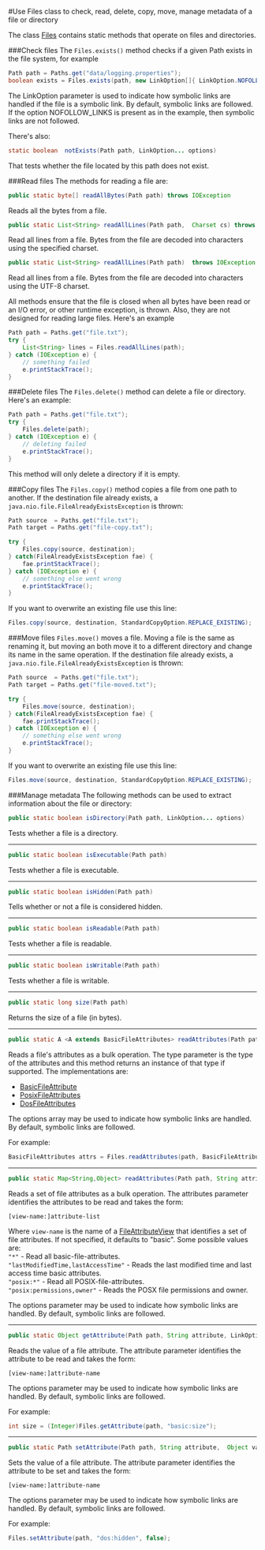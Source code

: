 #Use Files class to check, read, delete, copy, move, manage metadata of a file or directory

The class [Files](https://docs.oracle.com/javase/8/docs/api/java/nio/file/Files.html) contains static methods that operate on files and directories.

###Check files
The `Files.exists()` method checks if a given Path exists in the file system, for example
````java
Path path = Paths.get("data/logging.properties");
boolean exists = Files.exists(path, new LinkOption[]{ LinkOption.NOFOLLOW_LINKS});
````
The LinkOption parameter is used to indicate how symbolic links are handled if the file is a symbolic link. By default, symbolic links are followed. If the option NOFOLLOW_LINKS is present as in the example, then symbolic links are not followed.

There's also:
````java
static boolean	notExists(Path path, LinkOption... options)
````
That tests whether the file located by this path does not exist.

###Read files
The methods for reading a file are:
````java
public static byte[] readAllBytes(Path path) throws IOException
````
Reads all the bytes from a file.

````java
public static List<String> readAllLines(Path path,  Charset cs) throws IOException
````
Read all lines from a file. Bytes from the file are decoded into characters using the specified charset.

````java
public static List<String> readAllLines(Path path)  throws IOException
````
Read all lines from a file. Bytes from the file are decoded into characters using the UTF-8 charset.

All methods ensure that the file is closed when all bytes have been read or an I/O error, or other runtime exception, is thrown. Also, they are not designed for reading large files. Here's an example
````java
Path path = Paths.get("file.txt");
try {
    List<String> lines = Files.readAllLines(path);
} catch (IOException e) {
    // something failed
    e.printStackTrace();
}
````

###Delete files
The `Files.delete()` method can delete a file or directory. Here's an example:
````java
Path path = Paths.get("file.txt");
try {
    Files.delete(path);
} catch (IOException e) {
    // deleting failed
    e.printStackTrace();
}
````
This method will only delete a directory if it is empty.

###Copy files
The `Files.copy()` method copies a file from one path to another. If the destination file already exists, a `java.nio.file.FileAlreadyExistsException` is thrown:
````java
Path source  = Paths.get("file.txt");
Path target = Paths.get("file-copy.txt");

try {
    Files.copy(source, destination);
} catch(FileAlreadyExistsException fae) {
    fae.printStackTrace();
} catch (IOException e) {
    // something else went wrong
    e.printStackTrace();
}
````
If you want to overwrite an existing file use this line:
````java
Files.copy(source, destination, StandardCopyOption.REPLACE_EXISTING);
````

###Move files
`Files.move()` moves a file. Moving a file is the same as renaming it, but moving an both move it to a different directory and change its name in the same operation. If the destination file already exists, a `java.nio.file.FileAlreadyExistsException` is thrown:
````java
Path source  = Paths.get("file.txt");
Path target = Paths.get("file-moved.txt");

try {
    Files.move(source, destination);
} catch(FileAlreadyExistsException fae) {
    fae.printStackTrace();
} catch (IOException e) {
    // something else went wrong
    e.printStackTrace();
}
````
If you want to overwrite an existing file use this line:
````java
Files.move(source, destination, StandardCopyOption.REPLACE_EXISTING);
````

###Manage metadata
The following methods can be used to extract information about the file or directory:
````java
public static boolean isDirectory(Path path, LinkOption... options)
````
Tests whether a file is a directory.

-----

````java
public static boolean isExecutable(Path path)
````
Tests whether a file is executable.

-----

````java
public static boolean isHidden(Path path)
````
Tells whether or not a file is considered hidden.

-----

````java
public static boolean isReadable(Path path)
````
Tests whether a file is readable.

-----

````java
public static boolean isWritable(Path path)
````
Tests whether a file is writable.

-----

````java
public static long size(Path path)
````
Returns the size of a file (in bytes).

-----

````java
public static A <A extends BasicFileAttributes> readAttributes(Path path, Class<A> type, LinkOption... options)
````
Reads a file's attributes as a bulk operation. The type parameter is the type of the attributes and this method returns an instance of that type if supported. The implementations are:
* [BasicFileAttribute](https://docs.oracle.com/javase/8/docs/api/java/nio/file/attribute/BasicFileAttributes.html)
* [PosixFileAttributes](https://docs.oracle.com/javase/8/docs/api/java/nio/file/attribute/PosixFileAttributes.html)
* [DosFileAttributes](https://docs.oracle.com/javase/8/docs/api/java/nio/file/attribute/DosFileAttributes.html)

The options array may be used to indicate how symbolic links are handled. By default, symbolic links are followed.

For example:
````java
BasicFileAttributes attrs = Files.readAttributes(path, BasicFileAttributes.class, LinkOption.NOFOLLOW_LINKS);
````

-----

````java
public static Map<String,Object> readAttributes(Path path, String attributes, LinkOption... options)
````
Reads a set of file attributes as a bulk operation. The attributes parameter identifies the attributes to be read and takes the form:
````
[view-name:]attribute-list
````
Where `view-name` is the name of a [FileAttributeView](https://docs.oracle.com/javase/8/docs/api/java/nio/file/attribute/FileAttributeView.html) that identifies a set of file attributes. If not specified, it defaults to "basic". Some possible values are:  
`"*"` - Read all basic-file-attributes.  
`"lastModifiedTime,lastAccessTime"` - Reads the last modified time  and last access time basic attributes.  
`"posix:*"` - Read all POSIX-file-attributes.  
`"posix:permissions,owner"` - Reads the POSX file permissions and owner.

The options parameter may be used to indicate how symbolic links are handled. By default, symbolic links are followed.

-----

````java
public static Object getAttribute(Path path, String attribute, LinkOption... options)throws IOException
````
Reads the value of a file attribute. The attribute parameter identifies the attribute to be read and takes the form:
````
[view-name:]attribute-name
````
The options parameter may be used to indicate how symbolic links are handled. By default, symbolic links are followed.

For example:
````java
int size = (Integer)Files.getAttribute(path, "basic:size");
````

-----

````java
public static Path setAttribute(Path path, String attribute,  Object value,  LinkOption... options)
````
Sets the value of a file attribute. The attribute parameter identifies the attribute to be set and takes the form:
````
[view-name:]attribute-name
````
The options parameter may be used to indicate how symbolic links are handled. By default, symbolic links are followed.

For example:
````java
Files.setAttribute(path, "dos:hidden", false);
````

